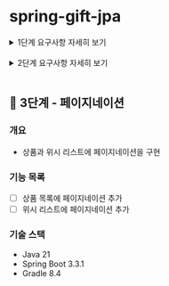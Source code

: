 # spring-gift-jpa

<details>
<summary>1단계 요구사항 자세히 보기</summary>

## 🚀 1단계 - 엔티티 매핑

### 개요
- JdbcTemplate 기반 코드를 JPA로 리팩터링
- @DataJpaTest를 이용한 학습 테스트

### 기능 목록
- [X] Member 엔티티 매핑
- [X] Product 엔티티 매핑
- [X] Wish 엔티티 매핑

</details>
<br>

<details>
<summary>2단계 요구사항 자세히 보기</summary>

## 🚀 2단계 - 연관 관계 매핑

### 개요
- JdbcTemplate 기반 코드를 JPA로 리팩터링
- 객체의 참조와 테이블의 외래 키를 매핑해서 객체에서는 참조를 사용하고 테이블에서는 외래 키를 사용

### 기능 목록
- [X] Member와 Wish의 연관 관계 매핑
- [X] Product와 Wish의 연관 관계 매핑

</details>
<br>

## 🚀 3단계 - 페이지네이션

### 개요
- 상품과 위시 리스트에 페이지네이션을 구현

### 기능 목록
- [ ] 상품 목록에 페이지네이션 추가
- [ ] 위시 리스트에 페이지네이션 추가

### 기술 스택
- Java 21
- Spring Boot 3.3.1
- Gradle 8.4
